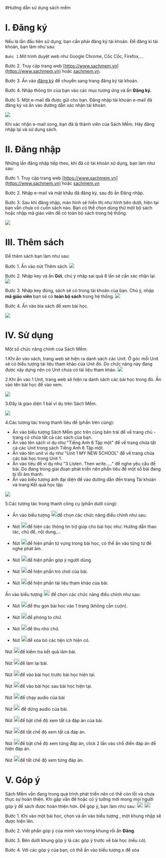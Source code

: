#Hướng dẫn sử dụng sách mềm

# I. Đăng ký

Nếu là lần đầu tiên sử dụng, bạn cần phải đăng ký tài khoản. Để đăng kí tài khoản, bạn làm như sau:

`Bước 1`.Mở trình duyệt web như Google Chrome, Cốc Cốc, Firefox,...

Bước 2. Truy cập trang web [https://www.sachmem.vn](https://www.sachmem.vn) hoặc [ sachmem.vn](sachmem.vn).

Bước 3. Ấn vào [đăng ký](https://www.sachmem.vn/users/sign_up) để chuyển sang trang đăng ký tài khoản.

Bước 4. Nhập thông tin của bạn vào các mục tương ứng và ấn **Đăng ký.**

Bước 5. Một e-mail đã được gửi cho bạn. Đăng nhập tài khoản e-mail đã đăng ký và ấn vào đường dẫn xác nhận tài khoản.

![](https://lh5.googleusercontent.com/Gc4dH-rR_7p5G96n057fwcmRsgEtPnMyKArfuA2Nf7i358gxATv7rDnd5O25WXvrY5h3Ct_bJrCTjbEnLCbcwSsMBjC-yoAD6tCsHKNEL5tdwFA0g-lHrWwNd-gWNmH9K0SUMF6g)


Khi xác nhận e-mail xong, bạn đã là thành viên của Sách Mềm. Hãy đăng nhập lại và sử dụng sách.

# II. Đăng nhập

Những lần đăng nhập tiếp theo, khi đã có tài khoản sử dụng, bạn làm như sau:

Bước 1. Truy cập trang web [https://www.sachmem.vn](https://www.sachmem.vn) hoặc [sachmem.vn](sachmem.vn)

Bước 2. Nhập e-mail và mật khẩu đã đăng ký, sau đó ấn Đăng nhập.

Bước 3. Sau khi đăng nhập, màn hình sẽ hiển thị như hình bên dưới, hiện tại bạn vẫn chưa có cuốn sách nào. Bạn có thể chọn dùng thử một bộ sách hoặc nhập mã giáo viên để có toàn bộ sách trong hệ thống.

![](https://lh3.googleusercontent.com/px-dRbnq5H0LoDf10lAHY1T4-rXFbvM3Q_oZM4MoBODr1tk4JVTgqxAgDgnjIz1VjI7FC5QDJ6D2vI6xi6rbTFBtBJLnZNyK9BV5cl2TX2yIWiXIStarxt139mOin2WzIB8XIWgk)



# III. Thêm sách
Để thêm sách bạn làm như sau:

Bước 1. Ấn vào nút Thêm sách.
![](https://lh3.googleusercontent.com/px-dRbnq5H0LoDf10lAHY1T4-rXFbvM3Q_oZM4MoBODr1tk4JVTgqxAgDgnjIz1VjI7FC5QDJ6D2vI6xi6rbTFBtBJLnZNyK9BV5cl2TX2yIWiXIStarxt139mOin2WzIB8XIWgk)

Bước 2. Nhập key và ấn **Gửi**, chú ý nhập sai quá 8 lần sẽ cần xác nhận lại.
![](https://lh5.googleusercontent.com/vV5ffm4gniFJfSxBRvqLINg8_i9le3Kb2kSgR_HSdxOH3FtoGJ-R60h9hkn8tVZCZixcXDn_vIR2YDQM4wxfwlait1QdVJ5EiD8LK06H-F2okxO7ZD8XUU7qsouyrnCf5XbTC9XF)

Bước 3. Nhập key đúng, sách sẽ có trong tài khoản của bạn. Chú ý, nhập **mã giáo viên** bạn sẽ có **toàn bộ sách** trong hệ thống.
![](https://lh3.googleusercontent.com/V6iemN1QruPVoZQPJP1HFVBejEH6ryhE0TCwOH_oH5dRJ7qs8PopWVS2yVC5rrJXi3M8kyw-Txb1TzL1nFujkx3z09CyWmcLNHCVvfglCVLJH_eUjslSh-gN9kSjHfAEg_JD29TQ)

Bước 4. Ấn vào bìa sách để xem bài học.

![](https://lh3.googleusercontent.com/8TR3BGiNjEnywBqa8HfBoru59kCqzTj2oKUAPRBCE6FQyZjSRk1j8086qcxeILX8AHIS3ihEjOgxIioBxiU39ApPyv-v_namFAzpgKvm3WdmALJAPOYE41KqplkksB0z6T0TwwRG)

# IV. Sử dụng

Một số chức năng chính của Sách Mềm:

1.Khi ấn vào sách, trang web sẽ hiện ra danh sách các Unit. Ở góc mỗi Unit sẽ có biểu tượng tài liệu tham khảo của Unit đó. Do chức năng này đang được xây dựng nên có Unit chưa có tài liệu tham khảo.
![](https://lh6.googleusercontent.com/3kLQ8rfJSPwbzCO7j1CzTKoZRTT0eAynybjQl0utt4US_OahmsmLj4QqGh73yl-6V8-2UzOHob4pwBOBtQXuOPgV_qWRHtjUmw-2C9NmRnzh75wXtAY6v4R4EArCxS3tnTprWF1p)

2.Khi ấn vào 1 Unit, trang web sẽ hiện ra danh sách các bài học trong đó. Ấn vào tên bài học để vào xem.

![](https://lh6.googleusercontent.com/pXXXtAPtaTmm3R-sDI1RZ6txDN4w0B_ZTB2YKJLBWJSUSJZ-G4myTOpeC4ZN8iqQRZxvy72DotrQUl5lpwCXBPnwwrmPgg43t7BiwvjOV49xvdCb5J6EqaoYeOCyBQ25hx6lG-ND)

3.Đây là giao diện 1 bài ví dụ trên Sách Mềm.

![](https://lh5.googleusercontent.com/vk1zKCr1TswCtuRAG8AQvwLWIbeWHLAty5QtCSvx18PFYNJpCj6nBB1Jk3nK0BTp-yenqgpeU4i2Uqok6svXpgPP_FsrcquLbsp-ikoqRljHy_5g605bk4H-FH5WZhtBNzZBUXVF)

4.Các tương tác trong thanh tiêu đề (phần trên cùng):
  * Ấn vào biểu tượng Sách Mềm góc trên cùng bên trái để về trang chủ - trang có chứa tất cả các sách của bạn.
  * Ấn vào tên sách ví dụ như "Tiếng Anh 6 Tập một" để về trang chứa tất cả các Unit trong sách Tiếng Anh 6 Tập một.
  * Ấn vào tên unit ví dụ như "Unit 1 MY NEW SCHOOL" để về trang chứa các bài học trong Unit 1.
  * Ấn vào tiêu đề ví dụ như "3 Listen. Then write....." để nghe yêu cầu đề bài. Do đang trong giai đoạn phát triển nên phần tiêu đề một số bài đang bị lỗi âm thanh.
  * Ấn vào biểu tượng ảnh đại diện để vào đường dẫn đến trang Tài khoản và trang Kết quả học tập

![](https://lh5.googleusercontent.com/XcE_8Ss4kGA0xH7SnhBFc4vhbHtaidOYMrXFUBlJyz8TFOOOlLkSlrHRKZiQFNUu75USRExh1VMG6Iy6lZiAtYxNhT-7Rn8bIwg2OCKj9LCVKKIfVV-va9nQNLW6f2CrVRntKzO8)

5.Các tương tác trong thanh công cụ (phần dưới cùng):

* Ấn vào biểu tượng 
<img src="https://lh5.googleusercontent.com/vFwdBFM_55nIthD17Mq0OSpCuPzUExL73VjIeI9ry5he_501aaTH9NK91oO_o7oP1zJLm84rBTXvH0BPyyXmlOoFpB48eESoK_htYl-q78ih1rmK554mipoJGiKUU8Q70qkUJnim" width="20" height="20">để chọn các chức năng điều chỉnh như sau:


* Nút
<img src="https://lh6.googleusercontent.com/QFBvQVP3sh7m5Rzp_VKtBQtRMD4n48UvajVgOzd1sqxTjemw3hpPgvAM_8H54ssHRsEvWPGMBcdZ02D4fDaaZzPa-W4Nbu1xTMSejfZs_s-W5Tv8g1MwyasTISS4-seaGvuWgwNu" width="20" height="20">để hiện các thông tin trợ giúp cho bài học như: Hướng dẫn thao tác, chủ đề, nội dung,...
* Nút
<img src="https://lh4.googleusercontent.com/nID2mtJZ95GNAZbYZ_z12nkInjI31MLgxtHrblBlMxuxER6rzsMjwHIBTyni9iupCviksanjsAag1o0VvAmEsA5J_prXyJDoVUD2iXGT4j4jSPOWel4owf96DmVD1Yew9oXsp2mH" width="20" height="20">để hiện phần từ vựng trong bài học, có thể ấn vào từng từ để nghe phát âm.
* Nút
<img src="https://lh5.googleusercontent.com/y_a2_Ff2PxyXN5hPj0x9QIAmth9xF_hzEHxMxLcJOYpniGvuGgPZawEQd5dZI82aEVcuvOlqNywvSTLc3FaowJzHOryrqFJsqRmRDqJvWFd6gtjMHzswssW9r_8AR8F-jqj39MEX" width="20" height="20">để hiện phần góp ý người dùng.

* Nút
<img src="https://lh5.googleusercontent.com/C8e9KVWQ69U2D18GFbewDhAM7ktbToadjgPJjcnc37lsPWshlIzUglOM_mqc4Nfme04fQPqa1FZ9chFs_tI9nmFpthMzIkYm6s5Enhdz4pxUifq6_dWv0sd37RPtDR6vnsfO2p7K" width="20" height="20">để hiện phần trò chơi của bài.

* Nút
<img src="https://lh6.googleusercontent.com/DwmB3ctMOc5OBJIh1gKNmm7HmDWOpVLTZXex3EWa2hf4H4jqNKVVDWGKSWvuVcT9GxETuMhcwd-3qzLYsXLOGYsC3rf3P3QGcSOO3o82hCumiMRqpjB7pIapqfvmvFvQTGf-TS3j" width="20" height="20">để hiện phần tài liệu tham khảo của bài.


Ấn vào biểu tượng
<img src="https://lh3.googleusercontent.com/UegsvrbKgjoLd0S6n74qr7ioZV-IAqyxggpKvxgh4M5OO90BS7LPtvEiS7wEE_CXZ-LcptJCvh17J-5GoRlf-xsYFapzWJiviwN3MuytbBmn7c8__deynPkN4dVeZRUQlsWZszAa" width="20" height="20">
để chọn các chức năng điều chỉnh như sau:

* Nút
<img src="https://lh4.googleusercontent.com/4lcRW-III46d2_Hpza591az_0sEFDmqRNf9pFacwC08HYe8TGkVrfmxbxxTU_kImkltjGbzwA7t5GHMFWNupChMqjFaWFK67INaxUUs5SLGnzXVxDObYsz0YwRCUtv14LZTey6m0" width="20" height="20">để thu gọn bài học vào 1 trang (không cần cuộn).

* Nút
<img src="https://lh4.googleusercontent.com/7tYBT9r2qZVho8eQYRLTG8x9bcT_0T1KyofzM53gwCSvH_KMugZ0ICV25DYupPd0WgRmCYZ1JEj-yrBKf-qkDgqi6kSvgp5wVDQPBVvkEaJxQpI2g6O78YK8FbYVvPANlELvZ6lB" width="20" height="20">để phóng to chữ.

* Nút
<img src="https://lh5.googleusercontent.com/LfC8FvDbcdkksF9RdZk5arz8fHU_TrsC5eWLFrZw2uKSNO9cTvba80REseYbMLMrrtriwxCRPaNc5znYMD43AsHvVY-y87cD1mm3x-T4t8Fx4WOfGnP38vH84_wfI7dlkcfOEfv5" width="20" height="20">để thu nhỏ chữ.
 
* Nút
<img src="https://lh5.googleusercontent.com/Z8btyt06Fgi4ksunnvYu3yCQFAx9dMORregMq_E0X4-WbkirnSF0DmgXKT85FEa6ds0w2d6ZbEWCNADUHeLeEjWpQTDFJqoyLBm0wUSNfSkVCJEPXQgTRp1L9XdgjKpKc76GtE4H" width="20" height="20">để xóa bỏ các tiện ích hiện có.

Nút
<img src="https://lh6.googleusercontent.com/ude8dgLFvUTWOC40WTLhque9cCWWmEV7GBSYIOZ7U_0rBlU934l81PHnOiFV5G_TD4kah3zbeGFgJOgn-sd8X5H6FM3SDdEJ-uJsvaDXZQmyqJ3W-tcylReYjKAda_iBRgTA2sCA" width="20" height="20">để kiểm tra kết quả làm bài.

Nút 
<img src="https://lh5.googleusercontent.com/PCtr4MMGEFXhtTbbTV-GsGkSmRBS3GpTxDEkkn8t-OxbkBGPnvR2CgPxB0JMgsqNY0QITpWQ7STc4a3ArBgS7TTsfbrEb6MDcix-pB01oeSSXZ2XVy7fZPhvoI-E1odqkbzSMH9K" width="20" height="20">để làm lại bài.

Nút 
<img src="https://lh5.googleusercontent.com/01c6PFt2PQdJIgcV6fptflF0zmixF34kelPKiPNBOwBK-LyCSQoraiG_Sv3Upg8wGut0YFW1dVdtaTwM-AqEbxY1847X0FAatoOotcxNmXZFnQFlWJCmYLPoo-oKknLsBTbrH8GR" width="20" height="20">để vào bài học trước bài học hiện tại.

Nút
<img src="https://lh5.googleusercontent.com/070UaBQPWgYaHyW6dbZQPxO3_Ua79h_hj5y4Kaxd_KB2Nb6zEOb8DuNuXeaZoXJsG-xji_uhKbw8CxTV-MXa-nC2vE5NIKjCmXG8zTwCslKN8sTXYnyz_HT92KEISvKM4wx8z0im" width="20" height="20">để vào bài học sau bài học hiện tại.

Nút
<img src="https://lh4.googleusercontent.com/5nojOHLDwFE3c2tF_DTiK6knUb5MBHNkn29sr-pxtcJ6OFA6RsRxM5pqTbkeyn0BKMmh0IUtQJTf28evV4VwRpGV-vX28WjTS3zpOC_11KkQ5yXN84kz7I--K1okD8l5z5PoUFZ8" width="20" height="20">để chạy audio của bài

Nút
<img src="https://lh4.googleusercontent.com/IvltAjVKiaMvtk7kvYV9tK-reEd2_6cNalyRbtkP6rlyI21PxWDzwH0cx3hw-WkfAZOY0gW7KNHVQPjixbcaotN1mwtlV_XNf6Th6tMMxzqprKWPbNavHf5O-4sv_FWkUu-b3YHa" width="20" height="20">
để dừng audio của bài.

Nút
<img src="https://lh4.googleusercontent.com/-877OzprOn4qXpcqCcil7c3KpFbnAlV9qSMgHGNOsXy-2SMWegxoBfpjA-kvffG-orwHUtvSMqQddrCFYTUZFpevDqCRrf_SuYhH4LJBx4gZUL44S88h2yu2BbfLxf30zju1ugmi" width="20" height="20">để bật chế độ xem tất cả đáp án của bài.

Nút
<img src="https://lh4.googleusercontent.com/RrzOZ1eKykMPEaUBAYo_k_dNnOvnvroBwdSLEi0sCpos2PX4ZPToXYrm0iKLSyq6-gYogkY4kVnJab5NnEDhjsXRtwPVMi148vUB21usjm9j8Tkyu2khsJYGVti_MnelNYE_eK8r" width="20" height="20">để tắt chế độ xem tất cả đáp án.

Nút
<img src="https://lh4.googleusercontent.com/qHo13qloNzGAB1ZV0WJby17xlj3u1JQ-Km2VjYm_Ma0d2gCdXpDhlLdZ0c9qjJ9zSXIYFAzjdpyTPFuTaF9vgSqrqJmEe6V19rgSuFNcIW6E-ikaLJ7TnB42JKPmdJSAiClvxSmU" width="20" height="20">để bật chế độ xem từng đáp án, click 2 lần vào chỗ điền đáp án để hiện đáp án.

Nút
<img src="https://lh5.googleusercontent.com/DNAat06mR-1gk2fZj6O3-xDK3v0I9_y6UKlLXWeb6yZvpqf0RJPSdP1M6CvXPowNO_EB2Hq8rIiQR_257CsyMebZbR_qz_Ri5GUz4tgAtP_cTRr_pqE1lHR1Utqh3_WsGNA3r7pQ" width="20" height="20">để tắt chế độ xem từng đáp án.

# V. Góp ý

Sách Mềm vẫn đang trong quá trình phát triển nên có thể còn lỗi và chưa thực sự hoàn thiện. Khi gặp vấn đề hoặc có ý tưởng mới mong mọi người góp ý để sách được hoàn thiện hơn. Để góp ý, bạn làm như sau:
<img src="https://lh4.googleusercontent.com/JVz3DOZ69auhXau-7qRcldxmUJZ4zyNWvMhUAfNa9Ku2V-Rt9Akze4imf5Brg3F90RfwTlOS7Kpx_OjvVM_43YwaUBdN9vUZqjijp61LrvzLtVDtaZqQQKKEWxhNWowy23iLKgnG" width="20" height="20"> <img src="https://lh6.googleusercontent.com/W8xlSGSP479a5khXhteXdjrPnKSbFAL3-7oTCv4dGDapa_E1IzHBJYVHVc83SPgbu7gJhcvrdeh7Z8tinRlN7ZqIZzdfvTi62Y1x1yC-owqD9OX9GqebWcUdHm_soNRUu84cs5RF" width="20" height="20">

Bước 1. Khi vào một bài học, chọn          và ấn  vào biểu tượng  , một khung nhập sẽ được hiện lên.

Bước 2. Viết phần góp ý của mình vào trong khung rồi ấn **Đăng**.

Bước 3. Bên dưới khung góp ý là các góp ý trước về bài học (nếu có).

Bước 4. Với các góp ý của bạn, có thể ấn vào biểu tượng x để xóa

